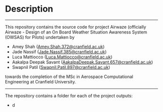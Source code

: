 # Description
---
This repository contains the source code for project Airwaze (officially Airwaze - Design of an On Board Weather Situation Awareness System (OWSAS) for Pilots) undertaken by

* Amey Shah (Amey.Shah.372@cranfield.ac.uk)
* Jade Nassif (Jade.Nassif.385@cranfield.ac.uk)
* Luca Mattiocco (Luca.Mattiocco@cranfield.ac.uk)
* Aakalpa Deepak Savant (AakalpaDeepak.Savant.657@cranfield.ac.uk)
* Swapnil Patil (Swapnil.Patil.897@cranfield.ac.uk)

towards the completion of the MSc in Aerospace Computational Engineering at Cranfield University.

---
The repository contains a folder for each of the project outputs:
* d
